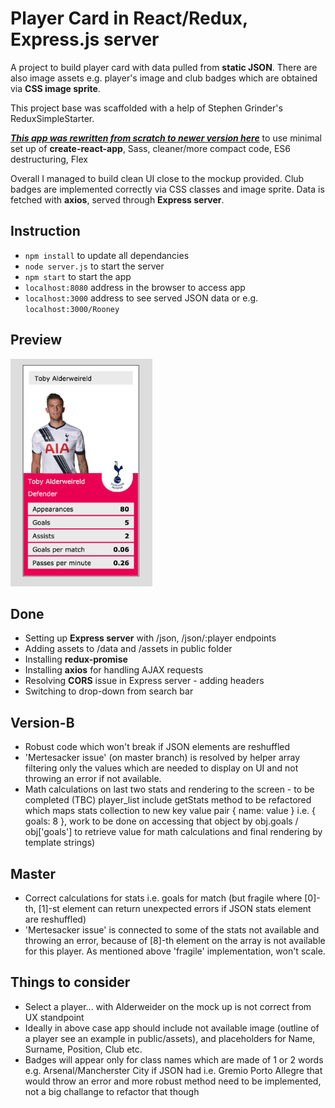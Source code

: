 # Player Card in React/Redux, Express.js server

A project to build player card with data pulled from **static JSON**. There are also image assets e.g. player's image and club badges which are obtained via **CSS image sprite**.  

This project base was scaffolded with a help of Stephen Grinder's ReduxSimpleStarter. 

[***This app was rewritten from scratch to newer version here***](https://github.com/maciejk77/player-card-react) to use minimal set up of **create-react-app**, Sass, cleaner/more compact code, ES6 destructuring, Flex

Overall I managed to build clean UI close to the mockup provided. Club badges are implemented correctly via CSS classes and image sprite. Data is fetched with **axios**, served through **Express server**. 

## Instruction
- `npm install` to update all dependancies
- `node server.js` to start the server
- `npm start` to start the app
- `localhost:8080` address in the browser to access app
- `localhost:3000` address to see served JSON data or e.g. `localhost:3000/Rooney`

## Preview
<img src="https://github.com/maciejk77/player-card/blob/master/public/assets/screenshot.png?raw=true" width="45%" height="45%" />

## Done
- Setting up **Express server** with /json, /json/:player endpoints
- Adding assets to /data and /assets in public folder
- Installing **redux-promise**
- Installing **axios** for handling AJAX requests
- Resolving **CORS** issue in Express server - adding headers
- Switching to drop-down from search bar

## Version-B

- Robust code which won't break if JSON elements are reshuffled
- 'Mertesacker issue' (on master branch) is resolved by helper array filtering only the values which are needed to display on UI and not throwing an error if not available.
- Math calculations on last two stats and rendering to the screen - to be completed (TBC) player_list include getStats method to be refactored which maps stats collection to new key value pair { name: value } i.e. { goals: 8 }, work to be done on accessing that object by obj.goals / obj['goals'] to retrieve value for math calculations and final rendering by template strings)

## Master

- Correct calculations for stats i.e. goals for match (but fragile where [0]-th, [1]-st element can return unexpected errors if JSON stats element are reshuffled) 
- 'Mertesacker issue' is connected to some of the stats not available and throwing an error, because of [8]-th element on the array is not available for this player. As mentioned above 'fragile' implementation, won't scale.

## Things to consider

- Select a player... with Alderweider on the mock up is not correct from UX standpoint
- Ideally in above case app should include not available image (outline of a player see an example in public/assets), and placeholders for Name, Surname, Position, Club etc.
- Badges will appear only for class names which are made of 1 or 2 words e.g. Arsenal/Mancherster City if JSON had i.e. Gremio Porto Allegre that would throw an error and more robust method need to be implemented, not a big challange to refactor that though 

